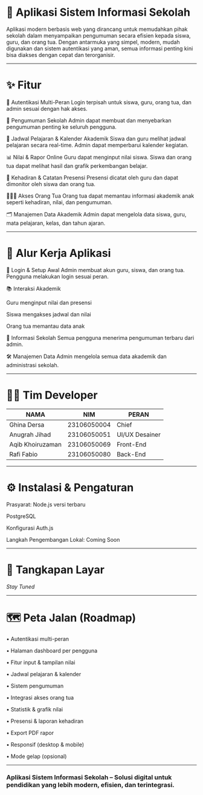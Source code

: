 # 📢 Aplikasi Sistem Informasi Sekolah

Aplikasi modern berbasis web yang dirancang untuk memudahkan pihak sekolah dalam menyampaikan pengumuman secara efisien kepada siswa, guru, dan orang tua. Dengan antarmuka yang simpel, modern, mudah digunakan dan sistem autentikasi yang aman, semua informasi penting kini bisa diakses dengan cepat dan terorganisir.

---

# ✨ Fitur

🔐 Autentikasi Multi-Peran
Login terpisah untuk siswa, guru, orang tua, dan admin sesuai dengan hak akses.

📢 Pengumuman Sekolah
Admin dapat membuat dan menyebarkan pengumuman penting ke seluruh pengguna.

📆 Jadwal Pelajaran & Kalender Akademik
Siswa dan guru melihat jadwal pelajaran secara real-time. Admin dapat memperbarui kalender kegiatan.

📊 Nilai & Rapor Online
Guru dapat menginput nilai siswa. Siswa dan orang tua dapat melihat hasil dan grafik perkembangan belajar.

📌 Kehadiran & Catatan Presensi
Presensi dicatat oleh guru dan dapat dimonitor oleh siswa dan orang tua.

👨‍👩‍👧 Akses Orang Tua
Orang tua dapat memantau informasi akademik anak seperti kehadiran, nilai, dan pengumuman.

🗂️ Manajemen Data Akademik
Admin dapat mengelola data siswa, guru, mata pelajaran, kelas, dan tahun ajaran.

---

# 🧭 Alur Kerja Aplikasi
🔐 Login & Setup Awal
Admin membuat akun guru, siswa, dan orang tua. Pengguna melakukan login sesuai peran.

📚 Interaksi Akademik

Guru menginput nilai dan presensi

Siswa mengakses jadwal dan nilai

Orang tua memantau data anak

📢 Informasi Sekolah
Semua pengguna menerima pengumuman terbaru dari admin.

🛠️ Manajemen Data
Admin mengelola semua data akademik dan administrasi sekolah.

---

# 👨‍💻 Tim Developer
| NAMA               | NIM           | PERAN           |
|--------------------|---------------|------------------|
| Ghina Dersa        | 23106050004   | Chief           |
| Anugrah Jihad      | 23106050051   | UI/UX Desainer  |
| Aqib Khoiruzaman   | 23106050069   | Front-End       |
| Rafi Fabio         | 23106050080   | Back-End        |

---

# ⚙️ Instalasi & Pengaturan
Prasyarat:
Node.js versi terbaru

PostgreSQL

Konfigurasi Auth.js

Langkah Pengembangan Lokal:
Coming Soon

---

# 📱 Tangkapan Layar
_Stay Tuned_

---

# 🗺️ Peta Jalan (Roadmap)
• Autentikasi multi-peran

• Halaman dashboard per pengguna

• Fitur input & tampilan nilai

• Jadwal pelajaran & kalender

• Sistem pengumuman

• Integrasi akses orang tua

• Statistik & grafik nilai

• Presensi & laporan kehadiran

• Export PDF rapor

• Responsif (desktop & mobile)

• Mode gelap (opsional)

---

### Aplikasi Sistem Informasi Sekolah – Solusi digital untuk pendidikan yang lebih modern, efisien, dan terintegrasi.